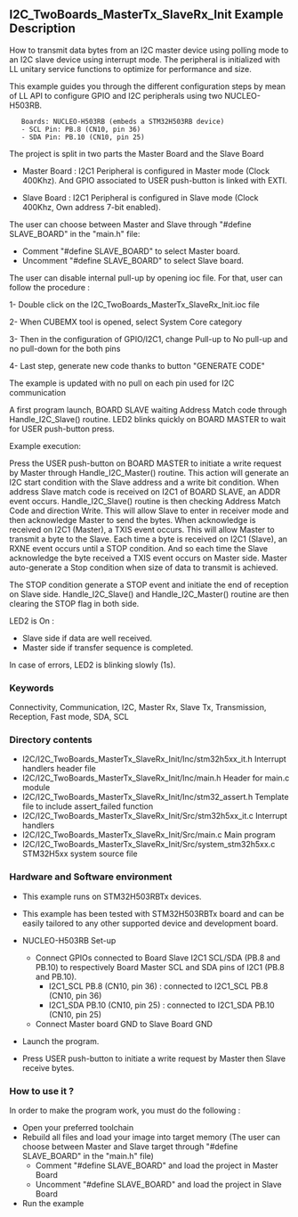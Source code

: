 ## <b>I2C_TwoBoards_MasterTx_SlaveRx_Init Example Description</b> 

How to transmit data bytes from an I2C master device using polling mode
to an I2C slave device using interrupt mode. The peripheral is initialized
with LL unitary service functions to optimize for performance and size.

This example guides you through the different configuration steps by mean of LL API
to configure GPIO and I2C peripherals using two NUCLEO-H503RB.

       Boards: NUCLEO-H503RB (embeds a STM32H503RB device)
       - SCL Pin: PB.8 (CN10, pin 36)
       - SDA Pin: PB.10 (CN10, pin 25)

The project is split in two parts the Master Board and the Slave Board

- Master Board :
  I2C1 Peripheral is configured in Master mode (Clock 400Khz).
  And GPIO associated to USER push-button is linked with EXTI.

- Slave Board :
  I2C1 Peripheral is configured in Slave mode (Clock 400Khz, Own address 7-bit enabled).

The user can choose between Master and Slave through "#define SLAVE_BOARD"
in the "main.h" file:

- Comment "#define SLAVE_BOARD" to select Master board.
- Uncomment "#define SLAVE_BOARD" to select Slave board.

The user can disable internal pull-up by opening ioc file.
For that, user can follow the procedure :

1- Double click on the I2C_TwoBoards_MasterTx_SlaveRx_Init.ioc file

2- When CUBEMX tool is opened, select System Core category

3- Then in the configuration of GPIO/I2C1, change Pull-up to No pull-up and no pull-down for the both pins

4- Last step, generate new code thanks to button "GENERATE CODE"

The example is updated with no pull on each pin used for I2C communication

A first program launch, BOARD SLAVE waiting Address Match code through Handle_I2C_Slave() routine.
LED2 blinks quickly on BOARD MASTER to wait for USER push-button press.

Example execution:

Press the USER push-button on BOARD MASTER to initiate a write request by Master through Handle_I2C_Master() routine.
This action will generate an I2C start condition with the Slave address and a write bit condition.
When address Slave match code is received on I2C1 of BOARD SLAVE, an ADDR event occurs.
Handle_I2C_Slave() routine is then checking Address Match Code and direction Write.
This will allow Slave to enter in receiver mode and then acknowledge Master to send the bytes.
When acknowledge is received on I2C1 (Master), a TXIS event occurs.
This will allow Master to transmit a byte to the Slave.
Each time a byte is received on I2C1 (Slave), an RXNE event occurs until a STOP condition.
And so each time the Slave acknowledge the byte received a TXIS event occurs on Master side.
Master auto-generate a Stop condition when size of data to transmit is achieved.

The STOP condition generate a STOP event and initiate the end of reception on Slave side.
Handle_I2C_Slave() and Handle_I2C_Master() routine are then clearing the STOP flag in both side.

LED2 is On :

- Slave side if data are well received.
- Master side if transfer sequence is completed.

In case of errors, LED2 is blinking slowly (1s).

### <b>Keywords</b>

Connectivity, Communication, I2C, Master Rx, Slave Tx, Transmission, Reception, Fast mode, SDA, SCL

### <b>Directory contents</b> 

  - I2C/I2C_TwoBoards_MasterTx_SlaveRx_Init/Inc/stm32h5xx_it.h          Interrupt handlers header file
  - I2C/I2C_TwoBoards_MasterTx_SlaveRx_Init/Inc/main.h                  Header for main.c module
  - I2C/I2C_TwoBoards_MasterTx_SlaveRx_Init/Inc/stm32_assert.h          Template file to include assert_failed function
  - I2C/I2C_TwoBoards_MasterTx_SlaveRx_Init/Src/stm32h5xx_it.c          Interrupt handlers
  - I2C/I2C_TwoBoards_MasterTx_SlaveRx_Init/Src/main.c                  Main program
  - I2C/I2C_TwoBoards_MasterTx_SlaveRx_Init/Src/system_stm32h5xx.c      STM32H5xx system source file

### <b>Hardware and Software environment</b>

  - This example runs on STM32H503RBTx devices.

  - This example has been tested with STM32H503RBTx board and can be
    easily tailored to any other supported device and development board.

  - NUCLEO-H503RB Set-up
    - Connect GPIOs connected to Board Slave I2C1 SCL/SDA (PB.8 and PB.10)
    to respectively Board Master SCL and SDA pins of I2C1 (PB.8 and PB.10).
      - I2C1_SCL  PB.8 (CN10, pin 36) : connected to I2C1_SCL PB.8 (CN10, pin 36)
      - I2C1_SDA  PB.10 (CN10, pin 25) : connected to I2C1_SDA PB.10 (CN10, pin 25)
    - Connect Master board GND to Slave Board GND

  - Launch the program.
  - Press USER push-button to initiate a write request by Master
      then Slave receive bytes.

### <b>How to use it ?</b>

In order to make the program work, you must do the following :

 - Open your preferred toolchain
 - Rebuild all files and load your image into target memory (The user can choose between Master
   and Slave target through "#define SLAVE_BOARD" in the "main.h" file)
    - Comment "#define SLAVE_BOARD" and load the project in Master Board
    - Uncomment "#define SLAVE_BOARD" and load the project in Slave Board
 - Run the example

